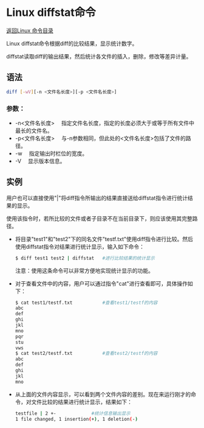 # Linux diffstat命令
[返回Linux 命令目录](11.Linux命令大全.md)

Linux diffstat命令根据diff的比较结果，显示统计数字。

diffstat读取diff的输出结果，然后统计各文件的插入，删除，修改等差异计量。

## 语法
```bash
diff [-wV][-n <文件名长度>][-p <文件名长度>]
```

### 参数：

* -n<文件名长度> 　指定文件名长度，指定的长度必须大于或等于所有文件中最长的文件名。
* -p<文件名长度> 　与-n参数相同，但此处的<文件名长度>包括了文件的路径。
* -w 　指定输出时栏位的宽度。
* -V 　显示版本信息。

## 实例

用户也可以直接使用"|"将diff指令所输出的结果直接送给diffstat指令进行统计结果的显示。

使用该指令时，若所比较的文件或者子目录不在当前目录下，则应该使用其完整路径。

* 将目录"test1"和"test2"下的同名文件"testf.txt"使用diff指令进行比较。然后使用diffstat指令对结果进行统计显示，输入如下命令：
    ```bash
    $ diff test1 test2 | diffstat   #进行比较结果的统计显示
    ```
    注意：使用这条命令可以非常方便地实现统计显示的功能。

* 对于查看文件中的内容，用户可以通过指令"cat"进行查看即可，具体操作如下：
    ```bash
    $ cat test1/testf.txt           #查看test1/testf的内容  
    abc  
    def  
    ghi  
    jkl  
    mno  
    pqr  
    stu  
    vws  
    $ cat test2/testf.txt           #查看test2/testf的内容  
    abc  
    def  
    ghi  
    jkl  
    mno
    ```

* 从上面的文件内容显示，可以看到两个文件内容的差别。现在来运行刚才的命令，对文件比较的结果进行统计显示，结果如下：
    ```bash
    testfile | 2 +-             #统计信息输出显示  
    1 file changed, 1 insertion(+), 1 deletion(-)
    ```